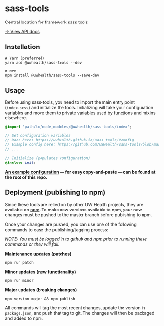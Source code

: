 # sass-tools
Central location for framework sass tools

[→ View API docs](https://uwhealth.github.io/sass-tools/)

## Installation

```cli
# Yarn (preferred)
yarn add @uwhealth/sass-tools --dev

# NPM
npm install @uwhealth/sass-tools --save-dev
```

## Usage

Before using sass-tools, you need to import the main entry point (`index.scss`) and initialize the tools. Initializing will take your configuration variables and move them to private variables used by functions and mixins elsewhere.

```scss
@import 'path/to/node_modules/@uwhealth/sass-tools/index';

// Set configuration variables
// Docs here: https://uwhealth.github.io/sass-tools/#config
// Example config here: https://github.com/UWHealth/sass-tools/blob/master/example-config.scss
// ...

// Initialize (populates configuration)
@include init;

```
**[An example configuration](https://github.com/UWHealth/sass-tools/blob/master/example-config.scss) — for easy copy-and-paste — can be found at the root of this repo.**

## Deployment (publishing to npm)

Since these tools are relied on by other UW Health projects, they are available on [npm](https://www.npmjs.com/package/@uwhealth/sass-tools).
To make new versions available to npm, your new changes must be pushed to the master branch before publishing to npm.

Once your changes are pushed, you can use one of the following commands to ease the publishing/tagging process:

_NOTE: You must be logged in to github and npm prior to running these commands or they will fail._

**Maintenance updates (patches)**

```cli
npm run patch
```

**Minor updates (new functionality)**

```cli
npm run minor
```

**Major updates (breaking changes)**

```cli
npm version major && npm publish
```

All commands will tag the most recent changes, update the version in `package.json`, and push that tag to git.
The changes will then be packaged and added to npm.
